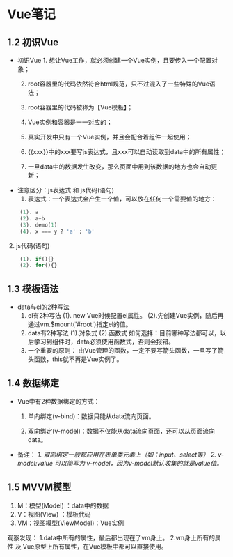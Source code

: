 # Vue笔记

## 1.2 初识Vue
- 初识Vue
    	1.  想让Vue工作，就必须创建一个Vue实例，且要传入一个配置对象；

    2. root容器里的代码依然符合html规范，只不过混入了一些特殊的Vue语法；

    3. root容器里的代码被称为【Vue模板】；

    4. Vue实例和容器是一一对应的；

    5. 真实开发中只有一个Vue实例，并且会配合着组件一起使用；

    6. {{xxx}}中的xxx要写js表达式，且xxx可以自动读取到data中的所有属性；

    7. 一旦data中的数据发生改变，那么页面中用到该数据的地方也会自动更新；


* 注意区分：js表达式 和 js代码(语句)
   	1. 表达式：一个表达式会产生一个值，可以放在任何一个需要值的地方：

```python
    (1). a
    (2). a+b
    (3). demo(1)
    (4). x === y ? 'a' : 'b'
```
​	2. js代码(语句)

```python
    (1). if(){}
    (2). for(){}
```


## 1.3 模板语法
- data与el的2种写法
    1. el有2种写法
        (1). new Vue时候配置el属性。
        (2).先创建Vue实例，随后再通过vm.$mount('#root')指定el的值。
    2. data有2种写法
        (1).对象式
        (2).函数式
            如何选择：目前哪种写法都可以，以后学习到组件时，data必须使用函数式，否则会报错。
    3. 一个重要的原则：
                        由Vue管理的函数，一定不要写箭头函数，一旦写了箭头函数，this就不再是Vue实例了。

## 1.4 数据绑定

* Vue中有2种数据绑定的方式：

  1. 单向绑定(v-bind)：数据只能从data流向页面。
  
  2. 双向绑定(v-model)：数据不仅能从data流向页面，还可以从页面流向data。
  
* 备注：
*1. 双向绑定一般都应用在表单类元素上（如：input、select等）*
*2. v-model:value 可以简写为 v-model，因为v-model默认收集的就是value值。*



## 1.5 MVVM模型

1. M：模型(Model) ：data中的数据
2. V：视图(View) ：模板代码
3. VM：视图模型(ViewModel)：Vue实例

观察发现：
	1.data中所有的属性，最后都出现在了vm身上。
	2.vm身上所有的属性 及 Vue原型上所有属性，在Vue模板中都可以直接使用。